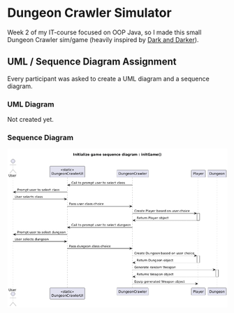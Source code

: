 # Dungeon Crawler Simulator
Week 2 of my IT-course focused on OOP Java, so I made this small Dungeon Crawler sim/game
(heavily inspired by [Dark and Darker](https://store.steampowered.com/app/2016590)).

## UML / Sequence Diagram Assignment
Every participant was asked to create a UML diagram and a sequence diagram.
### UML Diagram
Not created yet.
### Sequence Diagram
![Tux, the Linux mascot](/UML/initializegame.png)
